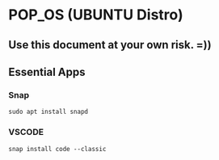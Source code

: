 # POP_OS (UBUNTU Distro)

## Use this document at your own risk. =))

## Essential Apps

### Snap
```
sudo apt install snapd
```

### VSCODE
```
snap install code --classic
```
